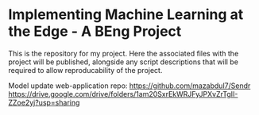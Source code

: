 # Implementing Machine Learning at the Edge - A BEng Project
This is the repository for my project. Here the associated files with the project will be published, alongside any script descriptions that will be required to allow reproducability of the project.

Model update web-application repo: https://github.com/mazabdul7/Sendr
https://drive.google.com/drive/folders/1am20SxrEkWRJFyJPXvZrTgII-ZZoe2yj?usp=sharing
